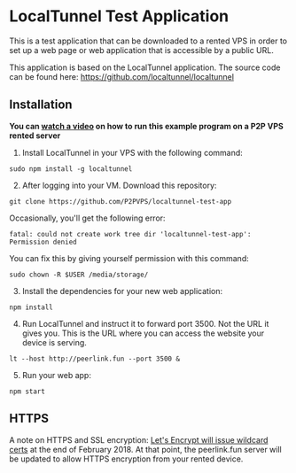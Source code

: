 # LocalTunnel Test Application
This is a test application that can be downloaded to a rented VPS in order to set up
a web page or web application that is accessible by a public URL.

This application is based on the LocalTunnel application. The source code can be found here:
https://github.com/localtunnel/localtunnel


## Installation
**You can [watch a video](http://p2pvps.org/serving-an-express-js-web-app-with-a-p2p-vps-rental/) on how to run this example program on a P2P VPS rented server**

1. Install LocalTunnel in your VPS with the following command:

`sudo npm install -g localtunnel`

2. After logging into your VM. Download this repository:

`git clone https://github.com/P2PVPS/localtunnel-test-app`

Occasionally, you'll get the following error:

`fatal: could not create work tree dir 'localtunnel-test-app': Permission denied`

You can fix this by giving yourself permission with this command:

`sudo chown -R $USER /media/storage/`

3. Install the dependencies for your new web application:

`npm install`

4. Run LocalTunnel and instruct it to forward port 3500. Not the URL it gives you.
This is the URL where you can access the website your device is serving.

`lt --host http://peerlink.fun --port 3500 &`

5. Run your web app:

`npm start`

## HTTPS
A note on HTTPS and SSL encryption:
[Let's Encrypt will issue wildcard certs](https://letsencrypt.org/2017/07/06/wildcard-certificates-coming-jan-2018.html)
at the end of February 2018. At that point, the peerlink.fun server will be updated
to allow HTTPS encryption from your rented device.
